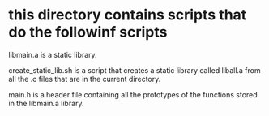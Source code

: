 # this directory contains scripts that do the followinf scripts

 libmain.a is a static library.

 create_static_lib.sh is a script that creates a static library called liball.a from all the .c files that are in the current directory.

 main.h is a header file containing all the prototypes of the functions stored in the libmain.a library.
